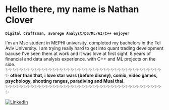 # Hello there, my name is Nathan Clover

**`Digital Craftsman, avarege Analyst/DS/ML/AI/C++ enjoyer`** 


I'm an Msc student in MEPHI university,
completed my bachelors in the Tel Aviv University.
I am trying really hard to get into quant trading development bacuse I've seen them at work and it was love at first sight.
8 years of financial and data analysis experience.
with C++ and ML projects on the side.
✨✨✨✨✨✨✨✨✨✨✨✨✨✨✨✨✨✨✨✨✨✨✨✨✨✨✨✨✨✨✨✨✨✨✨✨✨✨✨✨✨✨✨✨
**other than that, i love star wars (before disney), comix, video games, psychology, shooting ranges, paradiving and Muai thai.**
✨✨✨✨✨✨✨✨✨✨✨✨✨✨✨✨✨✨✨✨✨✨✨✨✨✨✨✨✨✨✨✨✨✨✨✨✨✨✨✨✨✨✨✨

<p align="left">
  <a href="https://www.linkedin.com/in/nathanc93/">
  <img alt="LinkedIn" title="My LinkedIn profile"
  src = "[![image](https://github.com/user-attachments/assets/586f1600-7ff6-4b51-abb1-bdfe6765a0da)](https://www.google.com/url?sa=i&url=https%3A%2F%2Fwww.flaticon.com%2Ffree-icon%2Flinkedin-logo_1384874&psig=AOvVaw048_lJv8fk6EeHdfyZb4TU&ust=1735986536387000&source=images&cd=vfe&opi=89978449&ved=0CBQQjRxqFwoTCKiWzfir2YoDFQAAAAAdAAAAABAJ)
"/></a>
